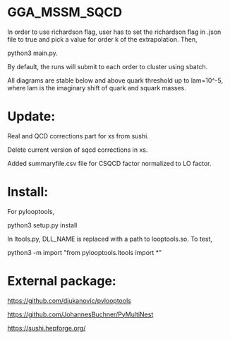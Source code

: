# GGA_MSSM_SQCD

In order to use richardson flag, user has to set the richardson flag in .json file to true and pick a value for order k of the extrapolation. Then,

python3 main.py.

By default, the runs will submit to each order to cluster using sbatch.

All diagrams are stable below and above quark threshold up to lam=10^-5, where lam is the imaginary shift of quark and squark masses.

# Update: 

Real and QCD corrections part for xs from sushi.

Delete current version of sqcd corrections in xs.

Added summaryfile.csv file for CSQCD factor normalized to LO factor. 

# Install:

For pylooptools, 

python3 setup.py install

In ltools.py, DLL_NAME is replaced with a path to looptools.so. To test,

python3 -m import "from pylooptools.ltools import *"

# External package:

https://github.com/djukanovic/pylooptools

https://github.com/JohannesBuchner/PyMultiNest

https://sushi.hepforge.org/